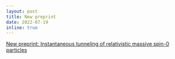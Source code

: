 ```yaml
---
layout: post
title: New preprint
date: 2022-07-19
inline: true
---
```


<a href="https://arxiv.org/abs/2207.09040">New preprint: Instantaneous tunneling of relativistic massive spin-0 particles</a>
